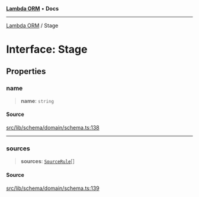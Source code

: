[**Lambda ORM**](../README.md) • **Docs**

***

[Lambda ORM](../README.md) / Stage

# Interface: Stage

## Properties

### name

> **name**: `string`

#### Source

[src/lib/schema/domain/schema.ts:138](https://github.com/lambda-orm/lambdaorm-base/blob/75309e81097991935956cdab867faba6428c498c/src/lib/schema/domain/schema.ts#L138)

***

### sources

> **sources**: [`SourceRule`](SourceRule.md)[]

#### Source

[src/lib/schema/domain/schema.ts:139](https://github.com/lambda-orm/lambdaorm-base/blob/75309e81097991935956cdab867faba6428c498c/src/lib/schema/domain/schema.ts#L139)
